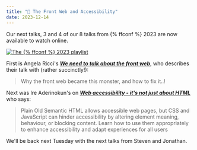 ```yaml
---
title: "🍿 The Front Web and Accessibility"
date: 2023-12-14
---
```


Our next talks, 3 and 4 of our 8 talks from {% ffconf %} 2023 are now available to watch online.

[![The {% ffconf %} 2023 playlist](https://ffconf.org/images/articles/2023-talks-2.jpg)](https://www.youtube.com/playlist?list=PLZy5V2JKDfX9zq8QeayxXU_Kv__UIV-EP)

First is Angela Ricci's [_**We need to talk about the front web**_](https://www.youtube.com/watch?v=r3DEHo6YZeY&list=PLZy5V2JKDfX9zq8QeayxXU_Kv__UIV-EP&index=3&pp=gAQBiAQB), who describes their talk with (rather succinctly!):

>  Why the front web became this monster, and how to fix it..!

Next was Ire Aderinokun's on [_**Web accessibility - it's not just about HTML**_](https://www.youtube.com/watch?v=AuFvdBE9f7E&list=PLZy5V2JKDfX9zq8QeayxXU_Kv__UIV-EP&index=4&pp=gAQBiAQB) who says:

> Plain Old Semantic HTML allows accessible web pages, but CSS and JavaScript can hinder accessibility by altering element meaning, behaviour, or blocking content. Learn how to use them appropriately to enhance accessibility and adapt experiences for all users

We'll be back next Tuesday with the next talks from Steven and Jonathan.
